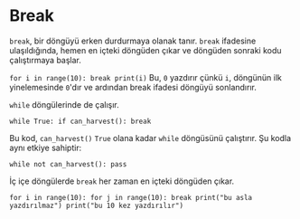 # Break
`break`, bir döngüyü erken durdurmaya olanak tanır. `break` ifadesine ulaşıldığında, hemen en içteki döngüden çıkar ve döngüden sonraki kodu çalıştırmaya başlar.

`for i in range(10):
	break
print(i)`
Bu, `0` yazdırır çünkü `i`, döngünün ilk yinelemesinde `0`'dır ve ardından break ifadesi döngüyü sonlandırır.

`while` döngülerinde de çalışır.

`while True:
	if can_harvest():
		break`

Bu kod, `can_harvest()` `True` olana kadar `while` döngüsünü çalıştırır. 
Şu kodla aynı etkiye sahiptir:

`while not can_harvest():
	pass`

İç içe döngülerde `break` her zaman en içteki döngüden çıkar.

`for i in range(10):
	for j in range(10):
		break
		print("bu asla yazdırılmaz")
	print("bu 10 kez yazdırılır")`
